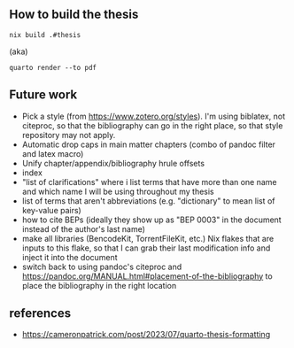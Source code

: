## How to build the thesis

```
nix build .#thesis
```

(aka)

```
quarto render --to pdf
```

## Future work

- Pick a style (from <https://www.zotero.org/styles>). I'm using biblatex, not citeproc, so that the bibliography can go in the right place, so that style repository may not apply.
- Automatic drop caps in main matter chapters (combo of pandoc filter and latex macro)
- Unify chapter/appendix/bibliography hrule offsets
- index
- "list of clarifications" where i list terms that have more than one name and which name I will be using throughout my thesis
- list of terms that aren't abbreviations (e.g. "dictionary" to mean list of key-value pairs)
- how to cite BEPs (ideally they show up as "BEP 0003" in the document instead of the author's last name)
- make all libraries (BencodeKit, TorrentFileKit, etc.) Nix flakes that are inputs to this flake, so that I can grab their last modification info and inject it into the document
- switch back to using pandoc's citeproc and <https://pandoc.org/MANUAL.html#placement-of-the-bibliography> to place the bibliography in the right location

## references

- https://cameronpatrick.com/post/2023/07/quarto-thesis-formatting
